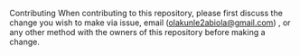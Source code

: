 Contributing
When contributing to this repository, please first discuss the change you wish to make via issue, email (olakunle2abiola@gmail.com) , or any other method with the owners of this repository before making a change.
